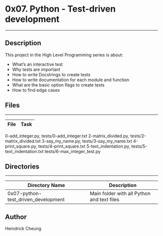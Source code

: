 # 0x07. Python - Test-driven development

---
## Description

This project in the High Level Programming series is about:
* What’s an interactive test
* Why tests are important
* How to write Docstrings to create tests
* How to write documentation for each module and function
* What are the basic option flags to create tests
* How to find edge cases

## Files
---
File|Task
---|---
0-add_integer.py, tests/0-add_integer.txt
2-matrix_divided.py, tests/2-matrix_divided.txt
3-say_my_name.py, tests/3-say_my_name.txt
4-print_square.py, tests/4-print_square.txt
5-text_indentation.py, tests/5-text_indentation.txt
tests/6-max_integer_test.py

## Directories
---
Directory Name | Description
---|---
0x07-python-test_driven_development | Main folder with all Python and text files

## Author
Heindrick Cheung